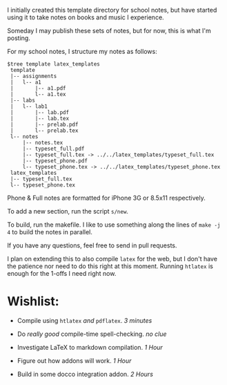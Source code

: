 I initially created this template directory for school notes, but have started
using it to take notes on books and music I experience.

Someday I may publish these sets of notes, but for now, this is what I'm
posting.

For my school notes, I structure my notes as follows:
```
$tree template latex_templates
 template
 |-- assignments
 |   l-- a1
 |       |-- a1.pdf
 |       l-- a1.tex
 |-- labs
 |   l-- lab1
 |       |-- lab.pdf
 |       |-- lab.tex
 |       |-- prelab.pdf
 |       l-- prelab.tex
 l-- notes
     |-- notes.tex
     |-- typeset_full.pdf
     |-- typeset_full.tex -> ../../latex_templates/typeset_full.tex
     |-- typeset_phone.pdf
     l-- typeset_phone.tex -> ../../latex_templates/typeset_phone.tex
 latex_templates
 |-- typeset_full.tex
 l-- typeset_phone.tex
```

Phone & Full notes are formatted for iPhone 3G or 8.5x11 respectively.

To add a new section, run the script `s/new`.

To build, run the makefile. I like to use something along the lines of
`make -j 4` to build the notes in parallel.

If you have any questions, feel free to send in pull requests.

I plan on extending this to also compile `latex` for the web, but I don't have
the patience nor need to do this right at this moment. Running `htlatex` is
enough for the 1-offs I need right now.

# Wishlist:
- Compile using `htlatex` _and_ `pdflatex`. *3 minutes*

- Do _really good_ compile-time spell-checking. *no clue*

- Investigate LaTeX to markdown compilation. *1 Hour*

- Figure out how addons will work. *1 Hour*

- Build in some docco integration addon. *2 Hours*
